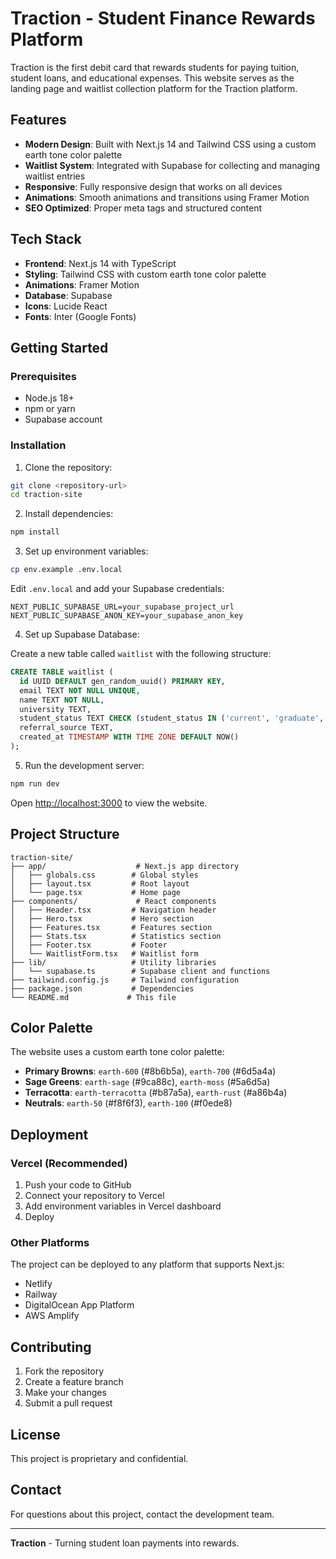 # Traction - Student Finance Rewards Platform

Traction is the first debit card that rewards students for paying tuition, student loans, and educational expenses. This website serves as the landing page and waitlist collection platform for the Traction platform.

## Features

- **Modern Design**: Built with Next.js 14 and Tailwind CSS using a custom earth tone color palette
- **Waitlist System**: Integrated with Supabase for collecting and managing waitlist entries
- **Responsive**: Fully responsive design that works on all devices
- **Animations**: Smooth animations and transitions using Framer Motion
- **SEO Optimized**: Proper meta tags and structured content

## Tech Stack

- **Frontend**: Next.js 14 with TypeScript
- **Styling**: Tailwind CSS with custom earth tone color palette
- **Animations**: Framer Motion
- **Database**: Supabase
- **Icons**: Lucide React
- **Fonts**: Inter (Google Fonts)

## Getting Started

### Prerequisites

- Node.js 18+
- npm or yarn
- Supabase account

### Installation

1. Clone the repository:

```bash
git clone <repository-url>
cd traction-site
```

2. Install dependencies:

```bash
npm install
```

3. Set up environment variables:

```bash
cp env.example .env.local
```

Edit `.env.local` and add your Supabase credentials:

```
NEXT_PUBLIC_SUPABASE_URL=your_supabase_project_url
NEXT_PUBLIC_SUPABASE_ANON_KEY=your_supabase_anon_key
```

4. Set up Supabase Database:

Create a new table called `waitlist` with the following structure:

```sql
CREATE TABLE waitlist (
  id UUID DEFAULT gen_random_uuid() PRIMARY KEY,
  email TEXT NOT NULL UNIQUE,
  name TEXT NOT NULL,
  university TEXT,
  student_status TEXT CHECK (student_status IN ('current', 'graduate', 'prospective')),
  referral_source TEXT,
  created_at TIMESTAMP WITH TIME ZONE DEFAULT NOW()
);
```

5. Run the development server:

```bash
npm run dev
```

Open [http://localhost:3000](http://localhost:3000) to view the website.

## Project Structure

```
traction-site/
├── app/                    # Next.js app directory
│   ├── globals.css        # Global styles
│   ├── layout.tsx         # Root layout
│   └── page.tsx           # Home page
├── components/             # React components
│   ├── Header.tsx         # Navigation header
│   ├── Hero.tsx           # Hero section
│   ├── Features.tsx       # Features section
│   ├── Stats.tsx          # Statistics section
│   ├── Footer.tsx         # Footer
│   └── WaitlistForm.tsx   # Waitlist form
├── lib/                   # Utility libraries
│   └── supabase.ts        # Supabase client and functions
├── tailwind.config.js     # Tailwind configuration
├── package.json           # Dependencies
└── README.md             # This file
```

## Color Palette

The website uses a custom earth tone color palette:

- **Primary Browns**: `earth-600` (#8b6b5a), `earth-700` (#6d5a4a)
- **Sage Greens**: `earth-sage` (#9ca88c), `earth-moss` (#5a6d5a)
- **Terracotta**: `earth-terracotta` (#b87a5a), `earth-rust` (#a86b4a)
- **Neutrals**: `earth-50` (#f8f6f3), `earth-100` (#f0ede8)

## Deployment

### Vercel (Recommended)

1. Push your code to GitHub
2. Connect your repository to Vercel
3. Add environment variables in Vercel dashboard
4. Deploy

### Other Platforms

The project can be deployed to any platform that supports Next.js:

- Netlify
- Railway
- DigitalOcean App Platform
- AWS Amplify

## Contributing

1. Fork the repository
2. Create a feature branch
3. Make your changes
4. Submit a pull request

## License

This project is proprietary and confidential.

## Contact

For questions about this project, contact the development team.

---

**Traction** - Turning student loan payments into rewards.
